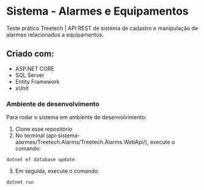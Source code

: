 # Sistema - Alarmes e Equipamentos

Teste prático Treetech | API REST de sistema de cadastro e manipulação de alarmes relacionados a equipamentos.


## Criado com:
- ASP.NET CORE
- SQL Server
- Entity Framework
- xUnit

### Ambiente de desenvolvimento
Para rodar o sistema em ambiente de desenvolvimento:
1. Clone esse repositório
2. No terminal (api-sistema-alarmes/Treetech.Alarms/Treetech.Alarms.WebApi/), execute o comando:
```
dotnet ef database update
```
3. Em seguida, execute o comando:
```
dotnet run
```
